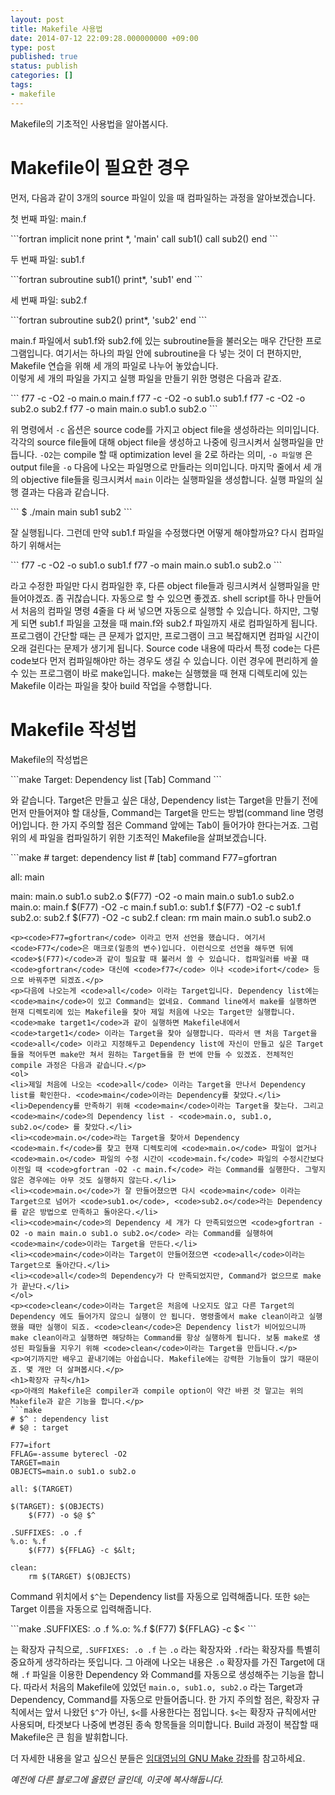 ```yaml
---
layout: post
title: Makefile 사용법
date: 2014-07-12 22:09:28.000000000 +09:00
type: post
published: true
status: publish
categories: []
tags:
- makefile
---
```

<p>Makefile의 기초적인 사용법을 알아봅시다.</p>
<h1>Makefile이 필요한 경우</h1>
<p>먼저, 다음과 같이 3개의 source 파일이 있을 때 컴파일하는 과정을 알아보겠습니다.</p>
<p>첫 번째 파일: main.f</p>
```fortran
       implicit none
       print *, 'main'
       call sub1()
       call sub2()
       end
```
<p>두 번째 파일: sub1.f</p>
```fortran
       subroutine sub1()
       print*, 'sub1'
       end
```
<p>세 번째 파일: sub2.f</p>
```fortran
       subroutine sub2()
       print*, 'sub2'
       end
```
<p>main.f 파일에서 sub1.f와 sub2.f에 있는 subroutine들을 불러오는 매우 간단한 프로그램입니다. 여기서는 하나의 파일 안에 subroutine을 다 넣는 것이 더 편하지만, Makefile 연습을 위해 세 개의 파일로 나누어 놓았습니다.<br />
이렇게 세 개의 파일을 가지고 실행 파일을 만들기 위한 명령은 다음과 같죠.</p>
```
f77 -c -O2 -o main.o main.f
f77 -c -O2 -o sub1.o sub1.f
f77 -c -O2 -o sub2.o sub2.f
f77 -o main main.o sub1.o sub2.o
```
<p>위 명령에서 <code>-c</code> 옵션은 source code를 가지고 object file을 생성하라는 의미입니다. 각각의 source file들에 대해 object file을 생성하고 나중에 링크시켜서 실행파일을 만듭니다. <code>-O2</code>는 compile 할 때 optimization level 을 2로 하라는 의미, <code>-o 파일명</code> 은 output file을 <code>-o</code> 다음에 나오는 파일명으로 만들라는 의미입니다. 마지막 줄에서 세 개의 objective file들을 링크시켜서 <code>main</code> 이라는 실행파일을 생성합니다. 실행 파일의 실행 결과는 다음과 같습니다.</p>
```
$ ./main
main
sub1
sub2
```
<p>잘 실행됩니다. 그런데 만약 sub1.f 파일을 수정했다면 어떻게 해야할까요? 다시 컴파일하기 위해서는</p>
```
f77 -c -O2 -o sub1.o sub1.f
f77 -o main main.o sub1.o sub2.o
```
<p>라고 수정한 파일만 다시 컴파일한 후, 다른 object file들과 링크시켜서 실행파일을 만들어야겠죠. 좀 귀찮습니다. 자동으로 할 수 있으면 좋겠죠. shell script를 하나 만들어서 처음의 컴파일 명령 4줄을 다 써 넣으면 자동으로 실행할 수 있습니다. 하지만, 그렇게 되면 sub1.f 파일을 고쳤을 때 main.f와 sub2.f 파일까지 새로 컴파일하게 됩니다. 프로그램이 간단할 때는 큰 문제가 없지만, 프로그램이 크고 복잡해지면 컴파일 시간이 오래 걸린다는 문제가 생기게 됩니다. Source code 내용에 따라서 특정 code는 다른 code보다 먼저 컴파일해야만 하는 경우도 생길 수 있습니다. 이런 경우에 편리하게 쓸 수 있는 프로그램이 바로 make입니다. make는 실행했을 때 현재 디렉토리에 있는 Makefile 이라는 파일을 찾아 build 작업을 수행합니다.</p>
<h1>Makefile 작성법</h1>
<p>Makefile의 작성법은</p>
```make
Target: Dependency list
[Tab] Command
```
<p>와 같습니다. Target은 만들고 싶은 대상, Dependency list는 Target을 만들기 전에 먼저 만들어져야 할 대상들, Command는 Target을 만드는 방법(command line 명령어)입니다. 한 가지 주의할 점은 Command 앞에는 Tab이 들어가야 한다는거죠. 그럼 위의 세 파일을 컴파일하기 위한 기초적인 Makefile을 살펴보겠습니다.</p>
```make
# target: dependency list
# [tab] command
F77=gfortran

all: main

main: main.o sub1.o sub2.o
    $(F77) -O2 -o main main.o sub1.o sub2.o
main.o: main.f
    $(F77) -O2 -c main.f
sub1.o: sub1.f
    $(F77) -O2 -c sub1.f
sub2.o: sub2.f
    $(F77) -O2 -c sub2.f
clean:
    rm main main.o sub1.o sub2.o
```
<p><code>F77=gfortran</code> 이라고 먼저 선언을 했습니다. 여기서 <code>F77</code>은 매크로(일종의 변수)입니다. 이런식으로 선언을 해두면 뒤에 <code>$(F77)</code>과 같이 필요할 때 불러서 쓸 수 있습니다. 컴파일러를 바꿀 때 <code>gfortran</code> 대신에 <code>f77</code> 이나 <code>ifort</code> 등으로 바꿔주면 되겠죠.</p>
<p>다음에 나오는게 <code>all</code> 이라는 Target입니다. Dependency list에는 <code>main</code>이 있고 Command는 없네요. Command line에서 make를 실행하면 현재 디렉토리에 있는 Makefile을 찾아 제일 처음에 나오는 Target만 실행합니다. <code>make target1</code>과 같이 실행하면 Makefile내에서 <code>target1</code> 이라는 Target을 찾아 실행합니다. 따라서 맨 처음 Target을 <code>all</code> 이라고 지정해두고 Dependency list에 자신이 만들고 싶은 Target들을 적어두면 make만 쳐서 원하는 Target들을 한 번에 만들 수 있겠죠. 전체적인 compile 과정은 다음과 같습니다.</p>
<ol>
<li>제일 처음에 나오는 <code>all</code> 이라는 Target을 만나서 Dependency list를 확인한다. <code>main</code>이라는 Dependency를 찾았다.</li>
<li>Dependency를 만족하기 위해 <code>main</code>이라는 Target을 찾는다. 그리고 <code>main</code>의 Dependency list - <code>main.o, sub1.o, sub2.o</code> 를 찾았다.</li>
<li><code>main.o</code>라는 Target을 찾아서 Dependency <code>main.f</code>를 찾고 현재 디렉토리에 <code>main.o</code> 파일이 없거나 <code>main.o</code> 파일의 수정 시간이 <code>main.f</code> 파일의 수정시간보다 이전일 때 <code>gfortran -O2 -c main.f</code> 라는 Command를 실행한다. 그렇지 않은 경우에는 아무 것도 실행하지 않는다.</li>
<li><code>main.o</code>가 잘 만들어졌으면 다시 <code>main</code> 이라는 Target으로 넘어가 <code>sub1.o</code>, <code>sub2.o</code>라는 Dependency를 같은 방법으로 만족하고 돌아온다.</li>
<li><code>main</code>의 Dependency 세 개가 다 만족되었으면 <code>gfortran -O2 -o main main.o sub1.o sub2.o</code> 라는 Command를 실행하여 <code>main</code>이라는 Target을 만든다.</li>
<li><code>main</code>이라는 Target이 만들어졌으면 <code>all</code>이라는 Target으로 돌아간다.</li>
<li><code>all</code>의 Dependency가 다 만족되었지만, Command가 없으므로 make가 끝난다.</li>
</ol>
<p><code>clean</code>이라는 Target은 처음에 나오지도 않고 다른 Target의 Dependency 에도 들어가지 않으니 실행이 안 됩니다. 명령줄에서 make clean이라고 실행했을 때만 실행이 되죠. <code>clean</code>은 Dependency list가 비어있으니까 make clean이라고 실행하면 해당하는 Command를 항상 실행하게 됩니다. 보통 make로 생성된 파일들을 지우기 위해 <code>clean</code>이라는 Target을 만듭니다.</p>
<p>여기까지만 배우고 끝내기에는 아쉽습니다. Makefile에는 강력한 기능들이 많기 때문이죠. 몇 개만 더 살펴봅시다.</p>
<h1>확장자 규칙</h1>
<p>아래의 Makefile은 compiler과 compile option이 약간 바뀐 것 말고는 위의 Makefile과 같은 기능을 합니다.</p>
```make
# $^ : dependency list
# $@ : target

F77=ifort
FFLAG=-assume byterecl -O2
TARGET=main
OBJECTS=main.o sub1.o sub2.o

all: $(TARGET)

$(TARGET): $(OBJECTS)
    $(F77) -o $@ $^

.SUFFIXES: .o .f
%.o: %.f
    $(F77) ${FFLAG} -c $&lt;

clean:
    rm $(TARGET) $(OBJECTS)
```
<p>Command 위치에서 <code>$^</code>는 Dependency list를 자동으로 입력해줍니다. 또한 <code>$@</code>는 Target 이름을 자동으로 입력해줍니다.</p>
```make
.SUFFIXES: .o .f
%.o: %.f
    $(F77) ${FFLAG} -c $&lt;
```
<p>는 확장자 규칙으로, <code>.SUFFIXES: .o .f</code> 는 <code>.o</code> 라는 확장자와 <code>.f</code>라는 확장자를 특별히 중요하게 생각하라는 뜻입니다. 그 아래에 나오는 내용은 <code>.o</code> 확장자를 가진 Target에 대해 <code>.f</code> 파일을 이용한 Dependency 와 Command를 자동으로 생성해주는 기능을 합니다. 따라서 처음의 Makefile에 있었던 <code>main.o, sub1.o, sub2.o</code> 라는 Target과 Dependency, Command를 자동으로 만들어줍니다. 한 가지 주의할 점은, 확장자 규칙에서는 앞서 나왔던 <code>$^</code>가 아닌, <code>$&lt;</code>를 사용한다는 점입니다. <code>$&lt;</code>는 확장자 규칙에서만 사용되며, 타겟보다 나중에 변경된 종속 항목들을 의미합니다. Build 과정이 복잡할 때 Makefile은 큰 힘을 발휘합니다.</p>
<p>더 자세한 내용을 알고 싶으신 분들은 <a href="http://wiki.kldp.org/KoreanDoc/html/GNU-Make/GNU-Make.html">임대영님의 GNU Make 강좌</a>를 참고하세요.</p>
<p><em>예전에 다른 블로그에 올렸던 글인데, 이곳에 복사해둡니다.</em></p>
